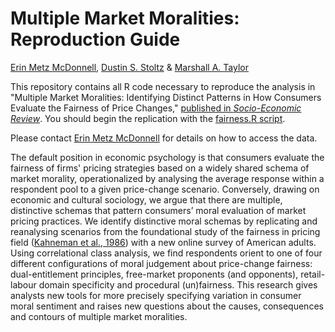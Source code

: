 # Multiple Market Moralities: Reproduction Guide

[Erin Metz McDonnell](https://sociology.nd.edu/people/erin-mcdonnell/), [Dustin S. Stoltz](https://www.dustinstoltz.com) & [Marshall A. Taylor](https://www.marshalltaylor.net)

This repository contains all R code necessary to reproduce the analysis in "Multiple Market Moralities: Identifying Distinct Patterns in How Consumers Evaluate the Fairness of Price Changes," [published in *Socio-Economic Review*](https://academic.oup.com/ser/article-abstract/20/3/883/5920448). You should begin the replication with the [fairness.R script](https://github.com/Marshall-Soc/mmm/blob/main/scripts/fairness.R).

Please contact [Erin Metz McDonnell](mailto:erin.mcdonnell@nd.edu) for details on how to access the data.

The default position in economic psychology is that consumers evaluate the fairness of firms' pricing strategies based on a widely shared schema of market morality, operationalized by analysing the average response within a respondent pool to a given price-change scenario. Conversely, drawing on economic and cultural sociology, we argue that there are multiple, distinctive schemas that pattern consumers’ moral evaluation of market pricing practices. We identify distinctive moral schemas by replicating and reanalysing scenarios from the foundational study of the fairness in pricing field ([Kahneman et al., 1986](https://www.jstor.org/stable/1806070#metadata_info_tab_contents)) with a new online survey of American adults. Using correlational class analysis, we find respondents orient to one of four different configurations of moral judgement about price-change fairness: dual-entitlement principles, free-market proponents (and opponents), retail-labour domain specificity and procedural (un)fairness. This research gives analysts new tools for more precisely specifying variation in consumer moral sentiment and raises new questions about the causes, consequences and contours of multiple market moralities.
